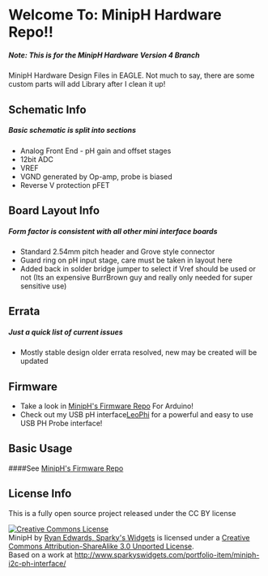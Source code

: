 Welcome To: MinipH Hardware Repo!!
================================


##### Note: This is for the MinipH Hardware Version 4 Branch

MinipH Hardware Design Files in EAGLE. Not much to say, there are some custom parts will add Library after I clean it up!

Schematic Info
-------------------------
##### Basic schematic is split into sections
- Analog Front End - pH gain and offset stages
- 12bit ADC
- VREF
- VGND generated by Op-amp, probe is biased
- Reverse V protection pFET

Board Layout Info
-------------------------
##### Form factor is consistent with all other mini interface boards

- Standard 2.54mm pitch header and Grove style connector
- Guard ring on pH input stage, care must be taken in layout here
- Added back in solder bridge jumper to select if Vref should be used or not (Its an expensive BurrBrown guy and really only needed for super sensitive use)


Errata
-------------------------

##### Just a quick list of current issues
- Mostly stable design older errata resolved, new may be created will be updated

Firmware
-------------------------

- Take a look in [MinipH's Firmware Repo](https://github.com/SparkysWidgets/MinipHBFW) For Arduino!
- Check out my USB pH interface[LeoPhi](https://www.sparkyswidgets.com/portfolio-item/leophi-usb-arduino-ph-sensor/) for a powerful and easy to use USB PH Probe interface!

Basic Usage
-------------------------

####See [MinipH's Firmware Repo](https://github.com/SparkysWidgets/MinipHBFW)

License Info
-------------------------

<p>This is a fully open source project released under the CC BY license</p>
<a rel="license" href="http://creativecommons.org/licenses/by-sa/3.0/deed.en_US"><img alt="Creative Commons License" style="border-width: 0px;" src="http://i.creativecommons.org/l/by-sa/3.0/88x31.png" /></a><br />
<span xmlns:dct="http://purl.org/dc/terms/" property="dct:title">MinipH</span> by <a xmlns:cc="http://creativecommons.org/ns#" href="www.sparkyswidgets.com" property="cc:attributionName" rel="cc:attributionURL">Ryan Edwards, Sparky's Widgets</a> is licensed under a <a rel="license" href="http://creativecommons.org/licenses/by-sa/3.0/deed.en_US">Creative Commons Attribution-ShareAlike 3.0 Unported License</a>.<br />
Based on a work at <a xmlns:dct="http://purl.org/dc/terms/" href="/portfolio-item/leophi-usb-arduino-ph-sensor/" rel="dct:source">http://www.sparkyswidgets.com/portfolio-item/miniph-i2c-ph-interface/</a>